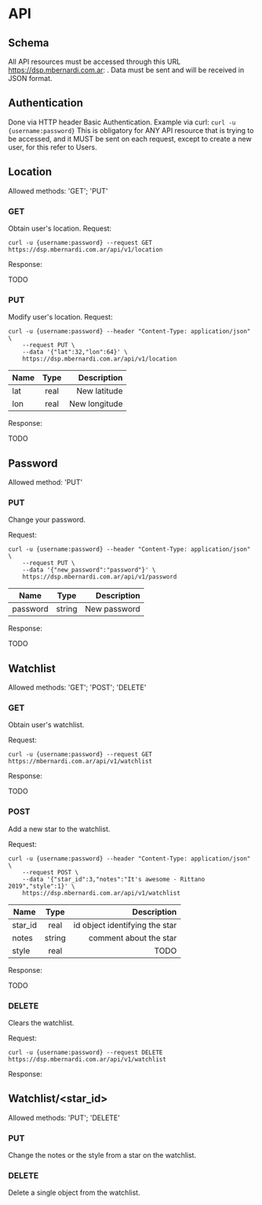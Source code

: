 # API

## Schema

All API resources must be accessed through this URL https://dsp.mbernardi.com.ar: . Data must be sent and will
be received in JSON format.

## Authentication

Done via HTTP header Basic Authentication.
Example via curl:
 `curl -u {username:password}`
This is obligatory for ANY API resource that is trying to be accessed,
and it MUST be sent on each request, except to create a new user,
for this refer to Users.

## Location

Allowed methods: 'GET'; 'PUT'

### GET

Obtain user's location.
Request:
```
curl -u {username:password} --request GET https://dsp.mbernardi.com.ar/api/v1/location
```
Response:

TODO

### PUT

Modify user's location.
Request:
```
curl -u {username:password} --header "Content-Type: application/json" \
    --request PUT \
    --data '{"lat":32,"lon":64}' \
    https://dsp.mbernardi.com.ar/api/v1/location
```

| Name | Type | Description |
| --- |:---:| ---:|
| lat | real | New latitude |
| lon | real | New longitude |


Response:

TODO

## Password

Allowed method: 'PUT'

### PUT

Change your password.

Request:
```
curl -u {username:password} --header "Content-Type: application/json" \
    --request PUT \
    --data '{"new_password":"password"}' \
    https://dsp.mbernardi.com.ar/api/v1/password
```

| Name | Type | Description |
| --- |:---:| ---:|
| password      | string | New password |

Response:

TODO

## Watchlist

Allowed methods: 'GET'; 'POST'; 'DELETE'

### GET

Obtain user's watchlist.

Request:
```
curl -u {username:password} --request GET https://mbernardi.com.ar/api/v1/watchlist
```
Response:

TODO

### POST

Add a new star to the watchlist.

Request:
```
curl -u {username:password} --header "Content-Type: application/json" \
    --request POST \
    --data '{"star_id":3,"notes":"It's awesome - Rittano 2019","style":1}' \
    https://dsp.mbernardi.com.ar/api/v1/watchlist
```
| Name | Type | Description |
| --- |:---:| ---:|
| star_id     | real | id object identifying the star |
| notes      | string     | comment about the star |
| style      | real     |   TODO |

Response:

TODO

### DELETE

Clears the watchlist.

Request:
```
curl -u {username:password} --request DELETE https://dsp.mbernardi.com.ar/api/v1/watchlist
```

Response:

## Watchlist/<star_id>

Allowed methods: 'PUT'; 'DELETE'

### PUT

Change the notes or the style from a star on the watchlist.

### DELETE

Delete a single object from the watchlist.

